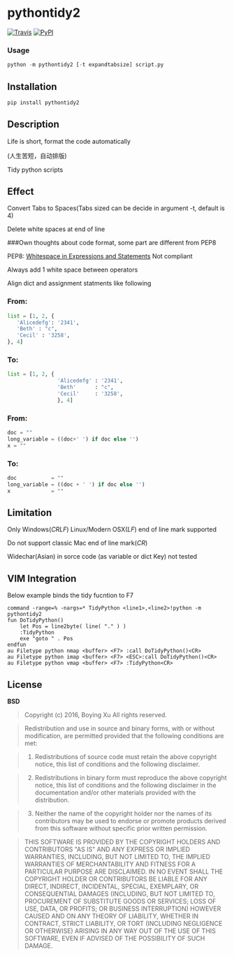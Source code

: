 # pythontidy2

[![Travis](https://img.shields.io/badge/pypi-0.1-blue.svg)](https://pypi.python.org/pypi?:action=display&name=pythontidy2) [![PyPI](https://img.shields.io/pypi/l/Django.svg)](#)


### Usage

``` python
python -m pythontidy2 [-t expandtabsize] script.py
```

## Installation

``` python
pip install pythontidy2
```

## Description

Life is short, format the code automatically

(人生苦短，自动排版)

Tidy python scripts

## Effect

Convert Tabs to Spaces(Tabs sized can be decide in argument -t, default is 4)

Delete white spaces at end of line

###Own thoughts about code format, some part are different from PEP8

PEP8: [Whitespace in Expressions and Statements](https://www.python.org/dev/peps/pep-0008/#id23)
Not compliant

Always add 1 white space between operators

Align dict and assignment statments like following

### From:

``` python
list = [1, 2, {
   'Alicedefg': '2341',
   'Beth' : "c",
   'Cecil' : '3258',
}, 4]
```

### To:

``` python
list = [1, 2, {
                'Alicedefg' : '2341',
                'Beth'      : "c",
                'Cecil'     : '3258',
                }, 4]
```

### From:

``` python
doc = ""
long_variable = ((doc+' ') if doc else '')
x = ""
```

### To:

``` python
doc           = ""
long_variable = ((doc + ' ') if doc else '')
x             = ""
```

## Limitation

Only Windows(*CRLF*) Linux/Modern OSX(*LF*) end of line mark supported

Do not support classic Mac end of line mark(*CR*)

Widechar(Asian) in sorce code (as variable or dict Key) not tested

## VIM Integration

Below example binds the tidy fucntion to F7

``` vim
command -range=% -nargs=* TidyPython <line1>,<line2>!python -m pythontidy2
fun DoTidyPython()
    let Pos = line2byte( line( "." ) )
    :TidyPython
    exe "goto " . Pos
endfun
au Filetype python nmap <buffer> <F7> :call DoTidyPython()<CR>
au Filetype python imap <buffer> <F7> <ESC>:call DoTidyPython()<CR>
au Filetype python vmap <buffer> <F7> :TidyPython<CR>
```

## License

**BSD**


>    Copyright (c) 2016, Boying Xu
>    All rights reserved.

>    Redistribution and use in source and binary forms, with or without modification, are permitted provided that the following conditions are met:

>    1. Redistributions of source code must retain the above copyright notice, this list of conditions and the following disclaimer.

>    2. Redistributions in binary form must reproduce the above copyright notice, this list of conditions and the following disclaimer in the documentation and/or other materials provided with the distribution.

>    3. Neither the name of the copyright holder nor the names of its contributors may be used to endorse or promote products derived from this software without specific prior written permission.

>    THIS SOFTWARE IS PROVIDED BY THE COPYRIGHT HOLDERS AND CONTRIBUTORS "AS IS" AND ANY EXPRESS OR IMPLIED WARRANTIES, INCLUDING, BUT NOT LIMITED TO, THE IMPLIED WARRANTIES OF MERCHANTABILITY AND FITNESS FOR A PARTICULAR PURPOSE ARE DISCLAIMED. IN NO EVENT SHALL THE COPYRIGHT HOLDER OR CONTRIBUTORS BE LIABLE FOR ANY DIRECT, INDIRECT, INCIDENTAL, SPECIAL, EXEMPLARY, OR CONSEQUENTIAL DAMAGES (INCLUDING, BUT NOT LIMITED TO, PROCUREMENT OF SUBSTITUTE GOODS OR SERVICES; LOSS OF USE, DATA, OR PROFITS; OR BUSINESS INTERRUPTION) HOWEVER CAUSED AND ON ANY THEORY OF LIABILITY, WHETHER IN CONTRACT, STRICT LIABILITY, OR TORT (INCLUDING NEGLIGENCE OR OTHERWISE) ARISING IN ANY WAY OUT OF THE USE OF THIS SOFTWARE, EVEN IF ADVISED OF THE POSSIBILITY OF SUCH DAMAGE.